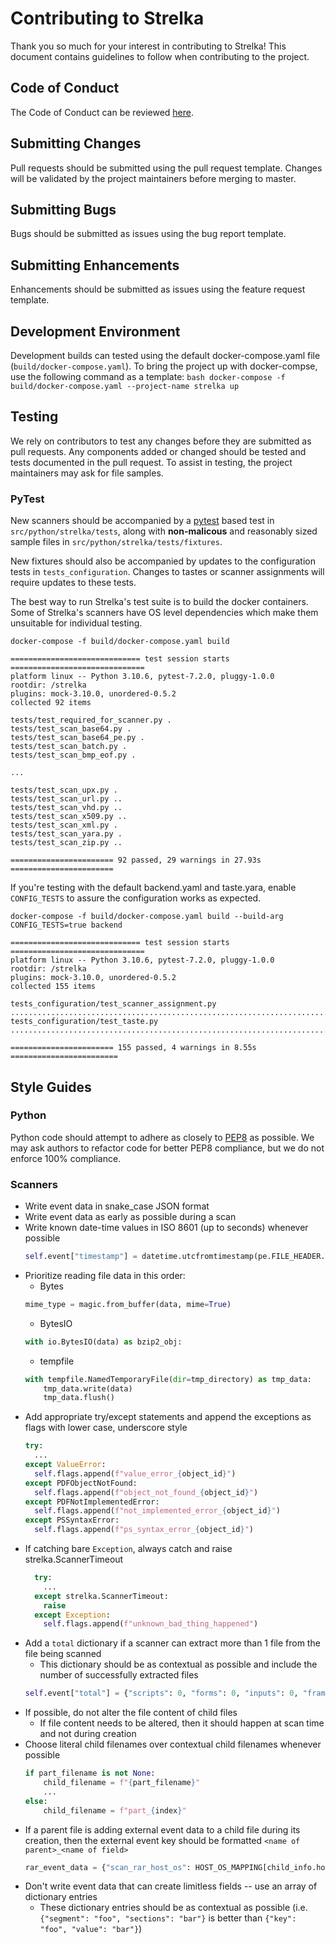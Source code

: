 # Contributing to Strelka
Thank you so much for your interest in contributing to Strelka! This document contains guidelines to follow when contributing to the project.

## Code of Conduct
The Code of Conduct can be reviewed [here](https://github.com/target/strelka/blob/master/CODE_OF_CONDUCT.md).

## Submitting Changes
Pull requests should be submitted using the pull request template. Changes will be validated by the project maintainers before merging to master.

## Submitting Bugs
Bugs should be submitted as issues using the bug report template.

## Submitting Enhancements
Enhancements should be submitted as issues using the feature request template.

## Development Environment
Development builds can tested using the default docker-compose.yaml file (`build/docker-compose.yaml`). To bring the project up with docker-compse, use the following command as a template:
    ```bash
    docker-compose -f build/docker-compose.yaml --project-name strelka up
    ```

## Testing
We rely on contributors to test any changes before they are submitted as pull requests. Any components added or changed should be tested and tests documented in the pull request. To assist in testing, the project maintainers may ask for file samples.

### PyTest

New scanners should be accompanied by a [pytest](https://docs.pytest.org/) based test in `src/python/strelka/tests`, along with **non-malicous** and reasonably sized sample files in `src/python/strelka/tests/fixtures`.

New fixtures should also be accompanied by updates to the configuration tests in `tests_configuration`. Changes to tastes or scanner assignments will require updates to these tests.

The best way to run Strelka's test suite is to build the docker containers. Some of Strelka's scanners have OS level dependencies which make them unsuitable for individual testing.

```
docker-compose -f build/docker-compose.yaml build

============================= test session starts ==============================
platform linux -- Python 3.10.6, pytest-7.2.0, pluggy-1.0.0
rootdir: /strelka
plugins: mock-3.10.0, unordered-0.5.2
collected 92 items

tests/test_required_for_scanner.py .
tests/test_scan_base64.py .
tests/test_scan_base64_pe.py .
tests/test_scan_batch.py .
tests/test_scan_bmp_eof.py .

...

tests/test_scan_upx.py .
tests/test_scan_url.py ..
tests/test_scan_vhd.py ..
tests/test_scan_x509.py ..
tests/test_scan_xml.py .
tests/test_scan_yara.py .
tests/test_scan_zip.py ..

======================= 92 passed, 29 warnings in 27.93s =======================
```

If you're testing with the default backend.yaml and taste.yara, enable `CONFIG_TESTS` to assure the configuration works as expected.

```
docker-compose -f build/docker-compose.yaml build --build-arg CONFIG_TESTS=true backend

============================= test session starts ==============================
platform linux -- Python 3.10.6, pytest-7.2.0, pluggy-1.0.0
rootdir: /strelka
plugins: mock-3.10.0, unordered-0.5.2
collected 155 items

tests_configuration/test_scanner_assignment.py .............................................................................
tests_configuration/test_taste.py ..............................................................................

======================= 155 passed, 4 warnings in 8.55s ========================
```

## Style Guides
### Python
Python code should attempt to adhere as closely to [PEP8](https://www.python.org/dev/peps/pep-0008/) as possible. We may ask authors to refactor code for better PEP8 compliance, but we do not enforce 100% compliance.

### Scanners
* Write event data in snake_case JSON format
* Write event data as early as possible during a scan
* Write known date-time values in ISO 8601 (up to seconds) whenever possible
    ```py
    self.event["timestamp"] = datetime.utcfromtimestamp(pe.FILE_HEADER.TimeDateStamp).isoformat(timespec="seconds")
    ```
* Prioritize reading file data in this order:
  * Bytes
  ```py
  mime_type = magic.from_buffer(data, mime=True)
  ```
  * BytesIO
  ```py
  with io.BytesIO(data) as bzip2_obj:
  ```
  * tempfile
  ```py
  with tempfile.NamedTemporaryFile(dir=tmp_directory) as tmp_data:
      tmp_data.write(data)
      tmp_data.flush()
  ```
* Add appropriate try/except statements and append the exceptions as flags with lower case, underscore style
  ```py
  try:
    ...
  except ValueError:
    self.flags.append(f"value_error_{object_id}")
  except PDFObjectNotFound:
    self.flags.append(f"object_not_found_{object_id}")
  except PDFNotImplementedError:
    self.flags.append(f"not_implemented_error_{object_id}")
  except PSSyntaxError:
    self.flags.append(f"ps_syntax_error_{object_id}")
  ```
* If catching bare `Exception`, always catch and raise strelka.ScannerTimeout
  ```py
    try:
      ...
    except strelka.ScannerTimeout:
      raise
    except Exception:
      self.flags.append(f"unknown_bad_thing_happened")
  ```
* Add a `total` dictionary if a scanner can extract more than 1 file from the file being scanned
    * This dictionary should be as contextual as possible and include the number of successfully extracted files
    ```py
    self.event["total"] = {"scripts": 0, "forms": 0, "inputs": 0, "frames": 0, "extracted": 0}
    ```
* If possible, do not alter the file content of child files
  * If file content needs to be altered, then it should happen at scan time and not during creation
* Choose literal child filenames over contextual child filenames whenever possible
  ```py
  if part_filename is not None:
      child_filename = f"{part_filename}"
      ...
  else:
      child_filename = f"part_{index}"
  ```
* If a parent file is adding external event data to a child file during its creation, then the external event key should be formatted `<name of parent>_<name of field>`
  ```py
  rar_event_data = {"scan_rar_host_os": HOST_OS_MAPPING[child_info.host_os]}
  ```
* Don't write event data that can create limitless fields -- use an array of dictionary entries
    * These dictionary entries should be as contextual as possible (i.e. `{"segment": "foo", "sections": "bar"}` is better than `{"key": "foo", "value": "bar"}`)
